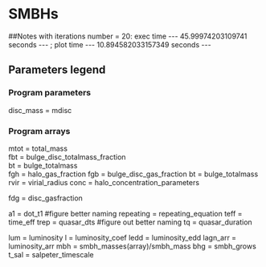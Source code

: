 # SMBHs

##Notes
with iterations number = 20:
 exec time --- 45.99974203109741 seconds --- ;
plot time --- 10.894582033157349 seconds ---

## Parameters legend

### Program parameters
disc_mass = mdisc 

### Program arrays
mtot = total_mass  
fbt = bulge_disc_totalmass_fraction  
bt = bulge_totalmass  
fgh = halo_gas_fraction
fgb = bulge_disc_gas_fraction
bt = bulge_totalmass
rvir = virial_radius
conc = halo_concentration_parameters

fdg = disc_gasfraction

a1 = dot_t1 #figure better naming
repeating = repeating_equation
teff = time_eff
trep = quasar_dts  #figure out better naming
tq = quasar_duration

lum = luminosity
l = luminosity_coef
ledd = luminosity_edd
lagn_arr = luminosity_arr
mbh = smbh_masses(array)/smbh_mass
bhg = smbh_grows
t_sal = salpeter_timescale
